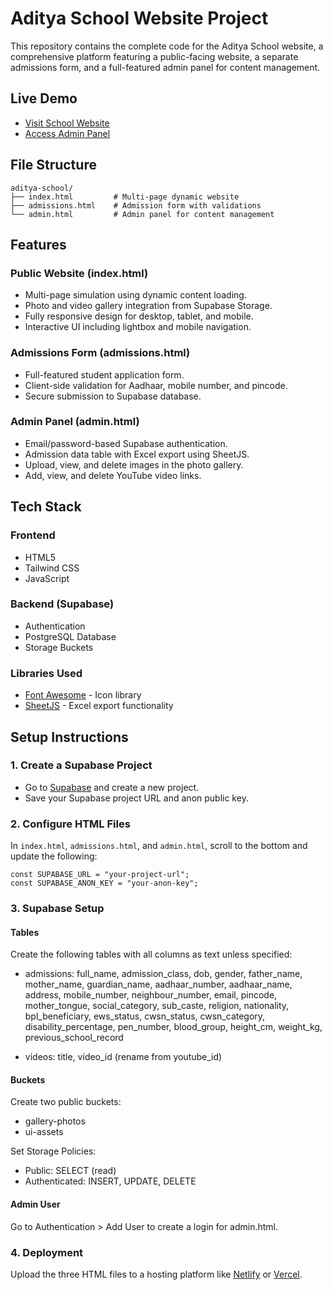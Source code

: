 # Aditya School Website Project

This repository contains the complete code for the Aditya School website, a comprehensive platform featuring a public-facing website, a separate admissions form, and a full-featured admin panel for content management.

## Live Demo

- [Visit School Website](https://aditya-school.netlify.app)
- [Access Admin Panel](https://aditya-school.netlify.app/admin.html)

## File Structure

```
aditya-school/
├── index.html         # Multi-page dynamic website
├── admissions.html    # Admission form with validations
└── admin.html         # Admin panel for content management
```

## Features

### Public Website (index.html)

- Multi-page simulation using dynamic content loading.
- Photo and video gallery integration from Supabase Storage.
- Fully responsive design for desktop, tablet, and mobile.
- Interactive UI including lightbox and mobile navigation.

### Admissions Form (admissions.html)

- Full-featured student application form.
- Client-side validation for Aadhaar, mobile number, and pincode.
- Secure submission to Supabase database.

### Admin Panel (admin.html)

- Email/password-based Supabase authentication.
- Admission data table with Excel export using SheetJS.
- Upload, view, and delete images in the photo gallery.
- Add, view, and delete YouTube video links.

## Tech Stack

### Frontend

- HTML5
- Tailwind CSS
- JavaScript

### Backend (Supabase)

- Authentication
- PostgreSQL Database
- Storage Buckets

### Libraries Used

- [Font Awesome](https://fontawesome.com/) - Icon library
- [SheetJS](https://sheetjs.com/) - Excel export functionality

## Setup Instructions

### 1. Create a Supabase Project

- Go to [Supabase](https://supabase.com) and create a new project.
- Save your Supabase project URL and anon public key.

### 2. Configure HTML Files

In `index.html`, `admissions.html`, and `admin.html`, scroll to the bottom and update the following:

```
const SUPABASE_URL = "your-project-url";
const SUPABASE_ANON_KEY = "your-anon-key";
```

### 3. Supabase Setup

#### Tables

Create the following tables with all columns as text unless specified:

- admissions: full_name, admission_class, dob, gender, father_name, mother_name, guardian_name, aadhaar_number, aadhaar_name, address, mobile_number, neighbour_number, email, pincode, mother_tongue, social_category, sub_caste, religion, nationality, bpl_beneficiary, ews_status, cwsn_status, cwsn_category, disability_percentage, pen_number, blood_group, height_cm, weight_kg, previous_school_record

- videos: title, video_id (rename from youtube_id)

#### Buckets

Create two public buckets:

- gallery-photos
- ui-assets

Set Storage Policies:

- Public: SELECT (read)
- Authenticated: INSERT, UPDATE, DELETE

#### Admin User

Go to Authentication > Add User to create a login for admin.html.

### 4. Deployment

Upload the three HTML files to a hosting platform like [Netlify](https://www.netlify.com/) or [Vercel](https://vercel.com/).